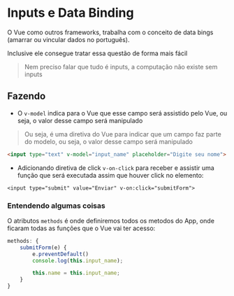 # Inputs e Data Binding

O Vue como outros frameworks, trabalha com o conceito de data bings (amarrar ou vincular dados no português).

Inclusive ele consegue tratar essa questão de forma mais fácil

> Nem preciso falar que tudo é inputs, a computação não existe sem inputs

## Fazendo

- O `v-model` indica para o Vue que esse campo será assistido pelo Vue, ou seja, o valor desse campo será manipulado

> Ou seja, é uma diretiva do Vue para indicar que um campo faz parte do modelo, ou seja, o valor desse campo será
> manipulado

```html
<input type="text" v-model="input_name" placeholder="Digite seu nome">
```

- Adicionando diretiva de click `v-on-click` para receber e assistir uma função que será executada assim que houver
  click no elemento:

````
<input type="submit" value="Enviar" v-on:click="submitForm">
````

### Entendendo algumas coisas

O atributos `methods` é onde definiremos todos os metodos do App, onde ficaram todas as funções que o Vue vai ter
acesso:

```js
methods: {
    submitForm(e) {
        e.preventDefault()
        console.log(this.input_name);

        this.name = this.input_name;
    }
}
```
